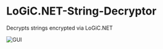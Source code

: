 # LoGiC.NET-String-Decryptor
Decrypts strings encrypted via LoGiC.NET

![GUI](https://i.imgur.com/1e935Yw.png)
